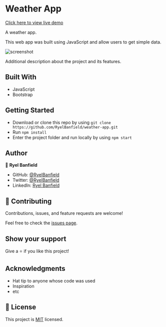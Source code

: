 # Weather App

[Click here to view live demo](https://ryelbanfield.github.io/weather-app/)

A weather app.

This web app was built using JavaScript and allow users to get simple data.

![screenshot](./Screenshot.png)

Additional description about the project and its features.

## Built With

- JavaScript
- Bootstrap

## Getting Started

- Download or clone this repo by using `git clone https://github.com/RyelBanfield/weather-app.git`
- Run `npm install`
- Enter the project folder and run locally by using `npm start`

## Author

👤 **Ryel Banfield**

- GitHub: [@RyelBanfield](https://github.com/ryelbanfield)
- Twitter: [@RyelBanfield](https://twitter.com/ryelbanfield)
- LinkedIn: [Ryel Banfield](https://www.linkedin.com/in/ryel-banfield/)

## 🤝 Contributing

Contributions, issues, and feature requests are welcome!

Feel free to check the [issues page](../../issues/).

## Show your support

Give a ⭐️ if you like this project!

## Acknowledgments

- Hat tip to anyone whose code was used
- Inspiration
- etc

## 📝 License

This project is [MIT](LICENSE) licensed.

